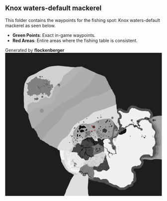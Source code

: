 ## Knox waters-default mackerel
This folder contains the waypoints for the fishing spot: Knox waters-default mackerel as seen below.

- **Green Points**: Exact in-game waypoints.
- **Red Areas**: Entire areas where the fishing table is consistent.

Generated by **flockenberger**
![by_flockenberger](./Preview.png)